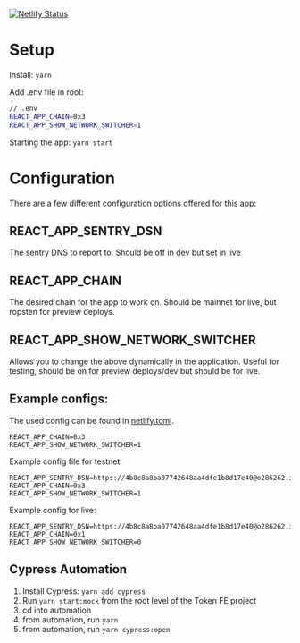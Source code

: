[![Netlify Status](https://api.netlify.com/api/v1/badges/0c312b37-db30-47ed-b7fd-bda5304f5d77/deploy-status)](https://app.netlify.com/sites/token-vega-xyz/deploys)

# Setup

Install:
`yarn`

Add .env file in root:

```bash
// .env
REACT_APP_CHAIN=0x3
REACT_APP_SHOW_NETWORK_SWITCHER=1
```

Starting the app:
`yarn start`

# Configuration

There are a few different configuration options offered for this app:

## REACT_APP_SENTRY_DSN

The sentry DNS to report to. Should be off in dev but set in live

## REACT_APP_CHAIN

The desired chain for the app to work on. Should be mainnet for live, but ropsten for preview deploys.

## REACT_APP_SHOW_NETWORK_SWITCHER

Allows you to change the above dynamically in the application. Useful for testing, should be on for preview deploys/dev but should be for live.

## Example configs:

The used config can be found in [netlify.toml](./netlify.toml).

```
REACT_APP_CHAIN=0x3
REACT_APP_SHOW_NETWORK_SWITCHER=1
```

Example config file for testnet:

```
REACT_APP_SENTRY_DSN=https://4b8c8a8ba07742648aa4dfe1b8d17e40@o286262.ingest.sentry.io/5882996
REACT_APP_CHAIN=0x3
REACT_APP_SHOW_NETWORK_SWITCHER=1
```

Example config for live:

```
REACT_APP_SENTRY_DSN=https://4b8c8a8ba07742648aa4dfe1b8d17e40@o286262.ingest.sentry.io/5882996
REACT_APP_CHAIN=0x1
REACT_APP_SHOW_NETWORK_SWITCHER=0
```

## Cypress Automation

1. Install Cypress: `yarn add cypress`
2. Run `yarn start:mock` from the root level of the Token FE project
3. cd into automation
4. from automation, run `yarn`
5. from automation, run `yarn cypress:open`

